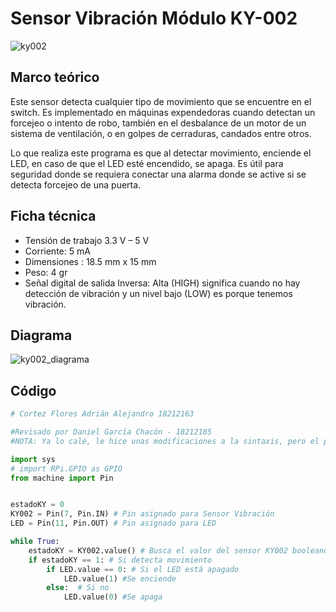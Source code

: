 # Sensor Vibración Módulo KY-002
![ky002](https://user-images.githubusercontent.com/89440798/144691038-c20e698e-3520-4910-87c0-a5825c90564b.png)

## Marco teórico 
Este sensor detecta cualquier tipo de movimiento que se encuentre en el switch. Es implementado en máquinas expendedoras cuando detectan un forcejeo o intento de robo, también en el desbalance de un motor de un sistema de ventilación, o en golpes de cerraduras, candados entre otros. 

Lo que realiza este programa es que al detectar movimiento, enciende el LED, en caso de que el LED esté encendido, se apaga. Es útil para seguridad donde se requiera conectar una alarma donde se active si se detecta forcejeo de una puerta.

## Ficha técnica

* Tensión de trabajo 3.3 V  – 5 V
* Corriente: 5 mA
* Dimensiones : 18.5 mm x 15 mm
* Peso: 4 gr
* Señal digital de salida Inversa: Alta (HIGH) significa cuando no hay detección de vibración y un nivel bajo (LOW) es porque tenemos vibración.

## Diagrama 

![ky002_diagrama](https://user-images.githubusercontent.com/89440798/144733252-07170c6a-69e0-42c4-89b2-d2620654cf57.png)


## Código
```python
# Cortez Flores Adrián Alejandro 18212163

#Revisado por Daniel García Chacón - 18212185
#NOTA: Ya lo calé, le hice unas modificaciones a la sintaxis, pero el programa parece que no hace nada :/

import sys
# import RPi.GPIO as GPIO
from machine import Pin


estadoKY = 0
KY002 = Pin(7, Pin.IN) # Pin asignado para Sensor Vibración
LED = Pin(11, Pin.OUT) # Pin asignado para LED

while True:
    estadoKY = KY002.value() # Busca el valor del sensor KY002 booleano (si detecta movimiento)
    if estadoKY == 1: # Si detecta movimiento 
        if LED.value == 0: # Si el LED está apagado
            LED.value(1) #Se enciende
        else:  # Si no
            LED.value(0) #Se apaga
 ```
